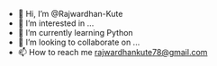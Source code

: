 - 👋 Hi, I’m @Rajwardhan-Kute
- 👀 I’m interested in ...
- 🌱 I’m currently learning Python
- 💞️ I’m looking to collaborate on ...
- 📫 How to reach me rajwardhankute78@gmail.com

<!---
Rajwardhan-Kute/Rajwardhan-Kute is a ✨ special ✨ repository because its `README.md` (this file) appears on your GitHub profile.
You can click the Preview link to take a look at your changes.
--->

